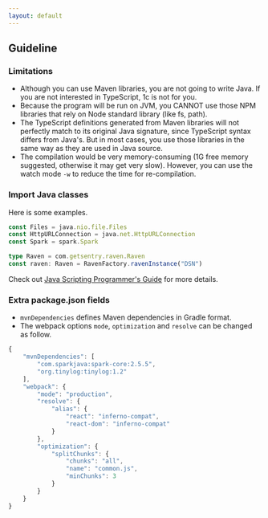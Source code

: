 ```yaml
---
layout: default
---
```


## Guideline

### Limitations

* Although you can use Maven libraries, you are not going to write Java. If you are not interested in TypeScript, 1c is not for you.
* Because the program will be run on JVM, you CANNOT use those NPM libraries that rely on Node standard library (like fs, path).
* The TypeScript definitions generated from Maven libraries will not perfectly match to its original Java signature, since TypeScript syntax differs from Java's. But in most cases, you use those libraries in the same way as they are used in Java source.
* The compilation would be very memory-consuming (1G free memory suggested, otherwise it may get very slow). However, you can use the watch mode `-w` to reduce the time for re-compilation.

### Import Java classes

Here is some examples.

```typescript
const Files = java.nio.file.Files
const HttpURLConnection = java.net.HttpURLConnection
const Spark = spark.Spark

type Raven = com.getsentry.raven.Raven
const raven: Raven = RavenFactory.ravenInstance("DSN")
```

Check out [Java Scripting Programmer's Guide](https://docs.oracle.com/javase/8/docs/technotes/guides/scripting/prog_guide/javascript.html) for more details.

### Extra package.json fields

* `mvnDependencies` defines Maven dependencies in Gradle format.
* The webpack options `mode`, `optimization` and `resolve` can be changed as follow.

```typescript
{
    "mvnDependencies": [
        "com.sparkjava:spark-core:2.5.5",
        "org.tinylog:tinylog:1.2"
    ],
    "webpack": {
        "mode": "production",
        "resolve": {
            "alias": {
                "react": "inferno-compat",
                "react-dom": "inferno-compat"
            }
        },
        "optimization": {
            "splitChunks": {
                "chunks": "all",
                "name": "common.js",
                "minChunks": 3
            }
        }
    }
}
```
